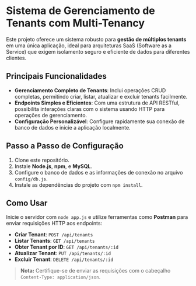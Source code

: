 # Sistema de Gerenciamento de Tenants com Multi-Tenancy

Este projeto oferece um sistema robusto para **gestão de múltiplos tenants** em uma única aplicação, ideal para arquiteturas SaaS (Software as a Service) que exigem isolamento seguro e eficiente de dados para diferentes clientes.

## Principais Funcionalidades
- **Gerenciamento Completo de Tenants**: Inclui operações CRUD completas, permitindo criar, listar, atualizar e excluir tenants facilmente.
- **Endpoints Simples e Eficientes**: Com uma estrutura de API RESTful, possibilita interações claras com o sistema usando HTTP para operações de gerenciamento.
- **Configuração Personalizável**: Configure rapidamente sua conexão de banco de dados e inicie a aplicação localmente.

## Passo a Passo de Configuração
1. Clone este repositório.
2. Instale **Node.js**, **npm**, e **MySQL**.
3. Configure o banco de dados e as informações de conexão no arquivo `config/db.js`.
4. Instale as dependências do projeto com `npm install`.

## Como Usar
Inicie o servidor com `node app.js` e utilize ferramentas como **Postman** para enviar requisições HTTP aos endpoints:

- **Criar Tenant**: `POST /api/tenants`
- **Listar Tenants**: `GET /api/tenants`
- **Obter Tenant por ID**: `GET /api/tenants/:id`
- **Atualizar Tenant**: `PUT /api/tenants/:id`
- **Excluir Tenant**: `DELETE /api/tenants/:id`

> **Nota:** Certifique-se de enviar as requisições com o cabeçalho `Content-Type: application/json`.
